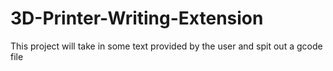 # 3D-Printer-Writing-Extension
This project will take in some text provided by the user and spit out a gcode file
